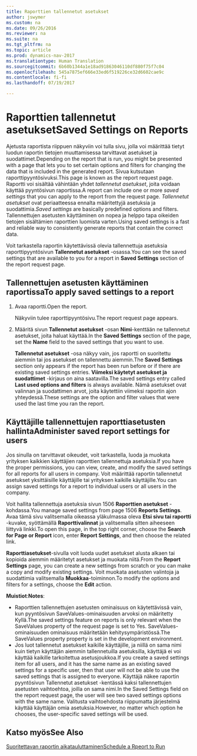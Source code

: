 ```yaml
---
title: Raporttien tallennetut asetukset
author: jswymer
ms.custom: na
ms.date: 09/26/2016
ms.reviewer: na
ms.suite: na
ms.tgt_pltfrm: na
ms.topic: article
ms.prod: dynamics-nav-2017
ms.translationtype: Human Translation
ms.sourcegitcommit: 6b60b1344a1e18ad91863046110df880f75f7c04
ms.openlocfilehash: 545a7875ef666e33ed6f519226ce32d6602cae9c
ms.contentlocale: fi-fi
ms.lasthandoff: 07/19/2017

---
```

# <a name="saved-settings-on-reports"></a><span data-ttu-id="0a5a6-102">Raporttien tallennetut asetukset</span><span class="sxs-lookup"><span data-stu-id="0a5a6-102">Saved Settings on Reports</span></span>
<span data-ttu-id="0a5a6-103">Ajetusta raportista riippuen näkyviin voi tulla sivu, jolla voi määrittää tietyt luodun raportin tietojen muuttamisessa tarvittavat asetukset ja suodattimet.</span><span class="sxs-lookup"><span data-stu-id="0a5a6-103">Depending on the report that is run, you might be presented with a page that lets you to set certain options and filters for changing the data that is included in the generated report.</span></span> <span data-ttu-id="0a5a6-104">Sivua kutsutaan raporttipyyntösivuksi.</span><span class="sxs-lookup"><span data-stu-id="0a5a6-104">This page is known as the report request page.</span></span> <span data-ttu-id="0a5a6-105">Raportti voi sisältää vähintään yhdet *tallennetut asetukset*, joita voidaan käyttää pyyntösivun raportissa.</span><span class="sxs-lookup"><span data-stu-id="0a5a6-105">A report can include one or more *saved settings* that you can apply to the report from the request page.</span></span> <span data-ttu-id="0a5a6-106">*Tallennetut asetukset* ovat periaatteessa ennalta määritettyjä asetuksia ja suodattimia.</span><span class="sxs-lookup"><span data-stu-id="0a5a6-106">*Saved settings* are basically predefined options and filters.</span></span> <span data-ttu-id="0a5a6-107">Tallennettujen asetusten käyttäminen on nopea ja helppo tapa oikeiden tietojen sisältämien raporttien luomista varten.</span><span class="sxs-lookup"><span data-stu-id="0a5a6-107">Using saved settings is a fast and reliable way to consistently generate reports that contain the correct data.</span></span>

<span data-ttu-id="0a5a6-108">Voit tarkastella raportin käytettävissä olevia tallennettuja asetuksia raporttipyyntösivun **Tallennetut asetukset** -osassa.</span><span class="sxs-lookup"><span data-stu-id="0a5a6-108">You can see the saved settings that are available to you for a report in **Saved Settings** section of the report request page.</span></span>

## <a name="to-apply-saved-settings-to-a-report"></a><span data-ttu-id="0a5a6-109">Tallennettujen asetusten käyttäminen raportissa</span><span class="sxs-lookup"><span data-stu-id="0a5a6-109">To apply saved settings to a report</span></span>
1.  <span data-ttu-id="0a5a6-110">Avaa raportti.</span><span class="sxs-lookup"><span data-stu-id="0a5a6-110">Open the report.</span></span>

    <span data-ttu-id="0a5a6-111">Näkyviin tulee raporttipyyntösivu.</span><span class="sxs-lookup"><span data-stu-id="0a5a6-111">The report request page appears.</span></span>    
2.  <span data-ttu-id="0a5a6-112">Määritä sivun **Tallennetut asetukset** -osan **Nimi**-kenttään ne tallennetut asetukset, joita haluat käyttää.</span><span class="sxs-lookup"><span data-stu-id="0a5a6-112">In the **Saved Settings** section of the page, set the **Name** field  to the saved settings that you want to use.</span></span>

    <span data-ttu-id="0a5a6-113">**Tallennetut asetukset** -osa näkyy vain, jos raportti on suoritettu aiemmin tai jos asetukset on tallennettu aiemmin.</span><span class="sxs-lookup"><span data-stu-id="0a5a6-113">The **Saved Settings** section only appears if the report has been run before or if there are existing saved settings entries.</span></span> <span data-ttu-id="0a5a6-114">**Viimeksi käytetyt asetukset ja suodattimet** -kirjaus on aina saatavilla.</span><span class="sxs-lookup"><span data-stu-id="0a5a6-114">The saved settings entry called **Last used options and filters** is always available.</span></span> <span data-ttu-id="0a5a6-115">Nämä asetukset ovat valinnan ja suodattimen arvot, joita käytettiin viimeksi raportin ajon yhteydessä.</span><span class="sxs-lookup"><span data-stu-id="0a5a6-115">These settings are the option and filter values that were used the last time you ran the report.</span></span>

## <a name="administer-saved-report-settings-for-users"></a><span data-ttu-id="0a5a6-116">Käyttäjille tallennettujen raporttiasetusten hallinta</span><span class="sxs-lookup"><span data-stu-id="0a5a6-116">Administer saved report settings for users</span></span>
<span data-ttu-id="0a5a6-117">Jos sinulla on tarvittavat oikeudet, voit tarkastella, luoda ja muokata yrityksen kaikkien käyttäjien raporttien tallennettuja asetuksia.</span><span class="sxs-lookup"><span data-stu-id="0a5a6-117">If you have the proper permissions, you can view, create, and modify the saved settings for all reports for all users in company.</span></span> <span data-ttu-id="0a5a6-118">Voit määrittää raportin tallennetut asetukset yksittäisille käyttäjille tai yrityksen kaikille käyttäjille.</span><span class="sxs-lookup"><span data-stu-id="0a5a6-118">You can assign saved settings for a report to individual users or all users in the company.</span></span>

<span data-ttu-id="0a5a6-119">Voit hallita tallennettuja asetuksia sivun 1506 **Raporttien asetukset** -kohdassa.</span><span class="sxs-lookup"><span data-stu-id="0a5a6-119">You manage saved settings from page 1506 **Reports Settings**.</span></span> <span data-ttu-id="0a5a6-120">Avaa tämä sivu valitsemalla oikeassa yläkulmassa oleva **Etsi sivu tai raportti** -kuvake, syöttämällä **Raporttivalinnat** ja valitsemalla sitten aiheeseen liittyvä linkki.</span><span class="sxs-lookup"><span data-stu-id="0a5a6-120">To open this page, in the top right corner, choose the **Search for Page or Report** icon, enter **Report Settings**, and then choose the related link.</span></span> 

<span data-ttu-id="0a5a6-121">**Raporttiasetukset**-sivulla voit luoda uudet asetukset alusta alkaen tai kopioida aiemmin määritetyt asetukset ja muokata niitä.</span><span class="sxs-lookup"><span data-stu-id="0a5a6-121">From the **Report Settings** page, you can create a new settings from scratch or you can make a copy and modify existing settings.</span></span> <span data-ttu-id="0a5a6-122">Voit muokata asetusten valintoja ja suodattimia valitsemalla **Muokkaa**-toiminnon.</span><span class="sxs-lookup"><span data-stu-id="0a5a6-122">To modify the options and filters for a settings, choose the **Edit** action.</span></span>

<span data-ttu-id="0a5a6-123">**Muistiot**:</span><span class="sxs-lookup"><span data-stu-id="0a5a6-123">**Notes**:</span></span>
-    <span data-ttu-id="0a5a6-124">Raporttien tallennettujen asetusten ominaisuus on käytettävissä vain, kun pyyntösivun SaveValues-ominaisuuden arvoksi on määritetty Kyllä.</span><span class="sxs-lookup"><span data-stu-id="0a5a6-124">The saved settings feature on reports is only relevant when the SaveValues property of the request page is set to Yes.</span></span> <span data-ttu-id="0a5a6-125">SaveValues-ominaisuuden ominaisuus määritetään kehitysympäristössä.</span><span class="sxs-lookup"><span data-stu-id="0a5a6-125">The SaveValues property property is set in the development environment.</span></span>
-    <span data-ttu-id="0a5a6-126">Jos luot tallennetut asetukset kaikille käyttäjille, ja niillä on sama nimi kuin tietyn käyttäjän aiemmin tallennetuilla asetuksilla, käyttäjä ei voi käyttää kaikille tarkoitettua asetusjoukkoa.</span><span class="sxs-lookup"><span data-stu-id="0a5a6-126">If you create a saved settings item for all users, and it has the same name as an existing saved settings for a specific user, then that user will not be able to use the saved settings that is assigned to everyone.</span></span>  <span data-ttu-id="0a5a6-127">Käyttäjä näkee raportin pyyntösivun Tallennetut asetukset -kentässä kaksi tallennettujen asetusten vaihtoehtoa, joilla on sama nimi.</span><span class="sxs-lookup"><span data-stu-id="0a5a6-127">In the Saved Settings field on the report request page, the user will see two saved settings options with the same name.</span></span> <span data-ttu-id="0a5a6-128">Valitusta vaihtoehdosta riippumatta järjestelmä käyttää käyttäjän omia asetuksia.</span><span class="sxs-lookup"><span data-stu-id="0a5a6-128">However, no matter which option he chooses, the user-specific saved settings will be used.</span></span>

## <a name="see-also"></a><span data-ttu-id="0a5a6-129">Katso myös</span><span class="sxs-lookup"><span data-stu-id="0a5a6-129">See Also</span></span>
[<span data-ttu-id="0a5a6-130">Suoritettavan raportin aikatauluttaminen</span><span class="sxs-lookup"><span data-stu-id="0a5a6-130">Schedule a Rpeort to Run</span></span>](ui-schedule-report.md)

